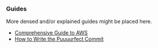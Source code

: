 ### Guides

More densed and/or explained guides might be placed here.

- [Comprehensive Guide to AWS](https://www.airpair.com/aws/posts/building-a-scalable-web-app-on-amazon-web-services-p1)
- [How to Write the Puuuurfect Commit](https://github.com/blog/1943-how-to-write-the-perfect-pull-request)